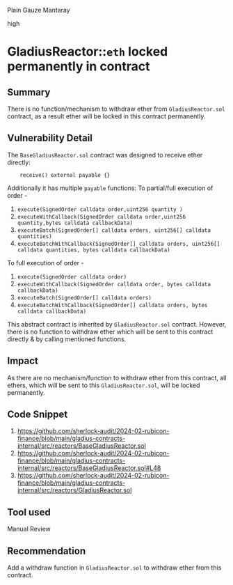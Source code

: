 Plain Gauze Mantaray

high

# GladiusReactor::`eth` locked permanently in contract

## Summary
There is no function/mechanism to withdraw ether from `GladiusReactor.sol` contract, as a result ether will be locked in this contract permanently.
## Vulnerability Detail
The `BaseGladiusReactor.sol` contract was designed to receive ether directly:
```solidity
    receive() external payable {}    
```
Additionally it has multiple `payable` functions:
To partial/full execution of order -
1. `execute(SignedOrder calldata order,uint256 quantity )`
2. `executeWithCallback(SignedOrder calldata order,uint256 quantity,bytes calldata callbackData)`
3. `executeBatch(SignedOrder[] calldata orders, uint256[] calldata quantities)`
4. `executeBatchWithCallback(SignedOrder[] calldata orders, uint256[] calldata quantities, bytes calldata callbackData)`

To full execution of order - 
1. `execute(SignedOrder calldata order)`
2. `executeWithCallback(SignedOrder calldata order, bytes calldata callbackData)`
3. `executeBatch(SignedOrder[] calldata orders)`
4. `executeBatchWithCallback(SignedOrder[] calldata orders, bytes calldata callbackData)`

This abstract contract is inherited by `GladiusReactor.sol` contract. However, there is no function to withdraw ether which will be sent to this contract directly & by calling mentioned functions.
## Impact
As there are no mechanism/function to withdraw ether from this contract, all ethers, which will be sent to this `GladiusReactor.sol`, will be locked permanently.
## Code Snippet
1. https://github.com/sherlock-audit/2024-02-rubicon-finance/blob/main/gladius-contracts-internal/src/reactors/BaseGladiusReactor.sol
2. https://github.com/sherlock-audit/2024-02-rubicon-finance/blob/main/gladius-contracts-internal/src/reactors/BaseGladiusReactor.sol#L48
3. https://github.com/sherlock-audit/2024-02-rubicon-finance/blob/main/gladius-contracts-internal/src/reactors/GladiusReactor.sol
## Tool used

Manual Review

## Recommendation
Add a withdraw function in `GladiusReactor.sol` to withdraw ether from this contract.